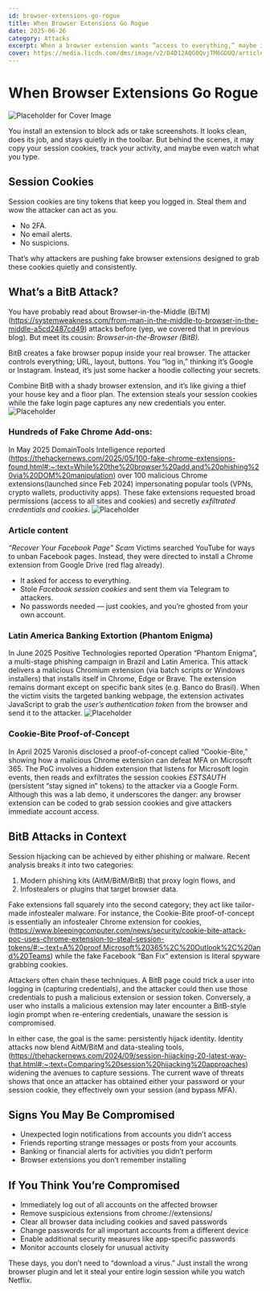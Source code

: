 ```yaml
---
id: browser-extensions-go-rogue
title: When Browser Extensions Go Rogue
date: 2025-06-26
category: Attacks
excerpt: When a browser extension wants “access to everything,” maybe it’s not just helping you take screenshots.
cover: https://media.licdn.com/dms/image/v2/D4D12AQG0QvjTM6GDUQ/article-cover_image-shrink_720_1280/B4DZetLdM7H4AM-/0/1750957153396?e=1762992000&v=beta&t=mmrxlM2_7d1S2K9sybtNTqNE3r4cRiCN-iNkQKn7WDY
---
```


# When Browser Extensions Go Rogue

![Placeholder for Cover Image](https://media.licdn.com/dms/image/v2/D4D12AQG0QvjTM6GDUQ/article-cover_image-shrink_720_1280/B4DZetLdM7H4AM-/0/1750957153396?e=1762992000&v=beta&t=mmrxlM2_7d1S2K9sybtNTqNE3r4cRiCN-iNkQKn7WDY)

You install an extension to block ads or take screenshots. It looks clean, does its job, and stays quietly in the toolbar. But behind the scenes, it may copy your session cookies, track your activity, and maybe even watch what you type.

## Session Cookies
Session cookies are tiny tokens that keep you logged in. Steal them and wow the attacker can act as you.

* No 2FA.
* No email alerts.
* No suspicions.

That’s why attackers are pushing fake browser extensions designed to grab these cookies quietly and consistently.

## What’s a BitB Attack?
You have probably read about Browser-in-the-Middle (BiTM) (https://systemweakness.com/from-man-in-the-middle-to-browser-in-the-middle-a5cd2487cd49) attacks before (yep, we covered that in previous blog). But meet its cousin: *Browser-in-the-Browser (BitB).*

BitB creates a fake browser popup inside your real browser. The attacker controls everything; URL, layout, buttons. You “log in,” thinking it’s Google or Instagram. Instead, it’s just some hacker a hoodie collecting your secrets.

Combine BitB with a shady browser extension, and it’s like giving a thief your house key and a floor plan. The extension steals your session cookies while the fake login page captures any new credentials you enter.
![Placeholder](https://media.licdn.com/dms/image/v2/D4D12AQGDwiLJRpxPbg/article-inline_image-shrink_1000_1488/B4DZev7nhtHMAQ-/0/1751003342468?e=1762992000&v=beta&t=iy1mIa3VHVwnBHM8WQ362baazOOcWwIbu2we5MUgLk4)

### Hundreds of Fake Chrome Add-ons:
In May 2025 DomainTools Intelligence reported (https://thehackernews.com/2025/05/100-fake-chrome-extensions-found.html#:~:text=While%20the%20browser%20add,and%20phishing%20via%20DOM%20manipulation) over 100 malicious Chrome extensions(launched since Feb 2024) impersonating popular tools (VPNs, crypto wallets, productivity apps). These fake extensions requested broad permissions (access to all sites and cookies) and secretly *exfiltrated credentials and cookies.*
![Placeholder](https://media.licdn.com/dms/image/v2/D4D12AQFbInUOwJ2Jcg/article-inline_image-shrink_1500_2232/B4DZetLiDGGsAU-/0/1750957172436?e=1762992000&v=beta&t=Atzi-jRJu2SudP18DmzS90YTNHWJNjhgdn5VyJo8iAY)

### Article content
*“Recover Your Facebook Page” Scam*
Victims searched YouTube for ways to unban Facebook pages. Instead, they were directed to install a Chrome extension from Google Drive (red flag already).

* It asked for access to everything.
* Stole *Facebook session cookies* and sent them via Telegram to attackers.
* No passwords needed — just cookies, and you’re ghosted from your own account.

### Latin America Banking Extortion (Phantom Enigma)
In June 2025 Positive Technologies reported Operation “Phantom Enigma”, a multi-stage phishing campaign in Brazil and Latin America. This attack delivers a malicious Chromium extension (via batch scripts or Windows installers) that installs itself in Chrome, Edge or Brave. The extension remains dormant except on specific bank sites (e.g. Banco do Brasil). When the victim visits the targeted banking webpage, the extension activates JavaScript to grab the *user’s authentication token* from the browser and send it to the attacker.
![Placeholder](https://media.licdn.com/dms/image/v2/D4D12AQFT3ckfJ8KpTg/article-inline_image-shrink_1500_2232/B4DZetLh9lHkAY-/0/1750957172170?e=1762992000&v=beta&t=-uBMVdtRIH8YklXAt5ep-cdWpKIbQeyNoQc7ph9pLXQ)

### Cookie-Bite Proof-of-Concept
In April 2025 Varonis disclosed a proof-of-concept called “Cookie-Bite,” showing how a malicious Chrome extension can defeat MFA on Microsoft 365. The PoC involves a hidden extension that listens for Microsoft login events, then reads and exfiltrates the session cookies *ESTSAUTH* (persistent “stay signed in” tokens) to the attacker via a Google Form. Although this was a lab demo, it underscores the danger: any browser extension can be coded to grab session cookies and give attackers immediate account access.

## BitB Attacks in Context
Session hijacking can be achieved by either phishing or malware. Recent analysis breaks it into two categories:

1. Modern phishing kits (AitM/BitM/BitB) that proxy login flows, and
2. Infostealers or plugins that target browser data.

Fake extensions fall squarely into the second category; they act like tailor-made infostealer malware. For instance, the Cookie-Bite proof-of-concept is essentially an infostealer Chrome extension for cookies,(https://www.bleepingcomputer.com/news/security/cookie-bite-attack-poc-uses-chrome-extension-to-steal-session-tokens/#:~:text=A%20proof,Microsoft%20365%2C%20Outlook%2C%20and%20Teams) while the fake Facebook “Ban Fix” extension is literal spyware grabbing cookies.

Attackers often chain these techniques. A BitB page could trick a user into logging in (capturing credentials), and the attacker could then use those credentials to push a malicious extension or session token. Conversely, a user who installs a malicious extension may later encounter a BitB-style login prompt when re-entering credentials, unaware the session is compromised.

In either case, the goal is the same: persistently hijack identity. Identity attacks now blend AitM/BitM and data-stealing tools,(https://thehackernews.com/2024/09/session-hijacking-20-latest-way-that.html#:~:text=Comparing%20session%20hijacking%20approaches) widening the avenues to capture sessions. The current wave of threats shows that once an attacker has obtained either your password or your session cookie, they effectively own your session (and bypass MFA).

## Signs You May Be Compromised
- Unexpected login notifications from accounts you didn’t access
- Friends reporting strange messages or posts from your accounts
- Banking or financial alerts for activities you didn’t perform
- Browser extensions you don’t remember installing

## If You Think You’re Compromised
- Immediately log out of all accounts on the affected browser
- Remove suspicious extensions from chrome://extensions/
- Clear all browser data including cookies and saved passwords
- Change passwords for all important accounts from a different device
- Enable additional security measures like app-specific passwords
- Monitor accounts closely for unusual activity

These days, you don’t need to “download a virus.” Just install the wrong browser plugin and let it steal your entire login session while you watch Netflix.
